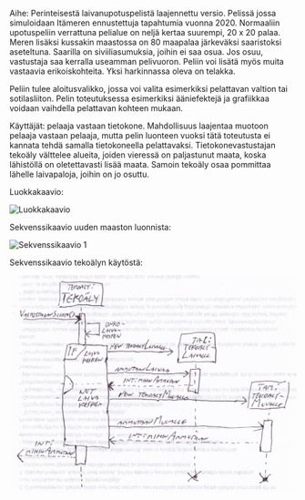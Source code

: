 ﻿Aihe: Perinteisestä laivanupotuspelistä laajennettu versio. Pelissä jossa simuloidaan Itämeren ennustettuja tapahtumia vuonna 2020. Normaaliin upotuspeliin verrattuna pelialue on neljä kertaa suurempi, 20 x 20 palaa. Meren lisäksi kussakin maastossa on 80 maapalaa järkeväksi saaristoksi aseteltuna. Saarilla on siviiliasumuksia, joihin ei saa osua. Jos osuu, vastustaja saa kerralla useamman pelivuoron. Peliin voi lisätä myös muita vastaavia erikoiskohteita. Yksi harkinnassa oleva on telakka.

Peliin tulee aloitusvalikko, jossa voi valita esimerkiksi pelattavan valtion tai sotilasliiton. Pelin toteutuksessa esimerkiksi ääniefektejä ja grafiikkaa voidaan vaihdella pelattavan kohteen mukaan.

Käyttäjät: pelaaja vastaan tietokone. Mahdollisuus laajentaa muotoon pelaaja vastaan pelaaja, mutta pelin luonteen vuoksi tätä toteutusta ei kannata tehdä samalla tietokoneella pelattavaksi. Tietokonevastustajan tekoäly välttelee alueita, joiden vieressä on paljastunut maata, koska lähistöllä on oletettavasti lisää maata. Samoin tekoäly osaa pommittaa lähelle laivapaloja, joihin on jo osuttu.

Luokkakaavio:

![Luokkakaavio](kaavio.png)

Sekvenssikaavio uuden maaston luonnista:

![Sekvenssikaavio 1](sekve_1.png)

Sekvenssikaavio tekoälyn käytöstä:

![Sekvenssikaavio 2](sekve_2.jpg)

